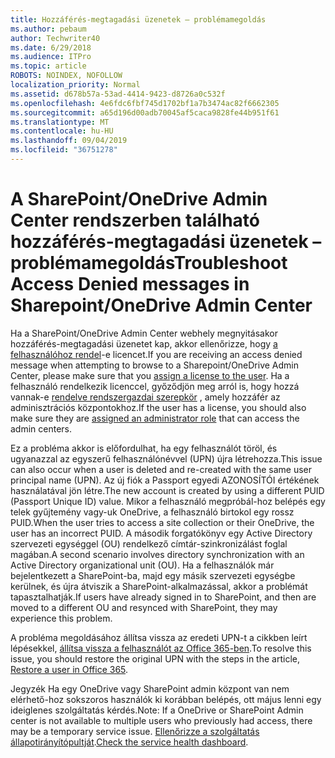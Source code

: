 ```yaml
---
title: Hozzáférés-megtagadási üzenetek – problémamegoldás
ms.author: pebaum
author: Techwriter40
ms.date: 6/29/2018
ms.audience: ITPro
ms.topic: article
ROBOTS: NOINDEX, NOFOLLOW
localization_priority: Normal
ms.assetid: d678b57a-53ad-4414-9423-d8726a0c532f
ms.openlocfilehash: 4e6fdc6fbf745d1702bf1a7b3474ac82f6662305
ms.sourcegitcommit: a65d196d00adb70045af5caca9828fe44b951f61
ms.translationtype: MT
ms.contentlocale: hu-HU
ms.lasthandoff: 09/04/2019
ms.locfileid: "36751278"
---
```

# <a name="troubleshoot-access-denied-messages-in-sharepointonedrive-admin-center"></a><span data-ttu-id="a2790-102">A SharePoint/OneDrive Admin Center rendszerben található hozzáférés-megtagadási üzenetek – problémamegoldás</span><span class="sxs-lookup"><span data-stu-id="a2790-102">Troubleshoot Access Denied messages in Sharepoint/OneDrive Admin Center</span></span>

<span data-ttu-id="a2790-103">Ha a SharePoint/OneDrive Admin Center webhely megnyitásakor hozzáférés-megtagadási üzenetet kap, akkor ellenőrizze, hogy [a felhasználóhoz rendel](https://docs.microsoft.com/office365/admin/subscriptions-and-billing/assign-licenses-to-users?view=o365-worldwide&amp;tabs=One)-e licencet.</span><span class="sxs-lookup"><span data-stu-id="a2790-103">If you are receiving an access denied message when attempting to browse to a Sharepoint/OneDrive Admin Center, please make sure that you [assign a license to the user](https://docs.microsoft.com/office365/admin/subscriptions-and-billing/assign-licenses-to-users?view=o365-worldwide&amp;tabs=One).</span></span> <span data-ttu-id="a2790-104">Ha a felhasználó rendelkezik licenccel, győződjön meg arról is, hogy hozzá vannak-e [rendelve rendszergazdai szerepkör](https://docs.microsoft.com/office365/admin/add-users/about-admin-roles?view=o365-worldwide) , amely hozzáfér az adminisztrációs központokhoz.</span><span class="sxs-lookup"><span data-stu-id="a2790-104">If the user has a license, you should also make sure they are [assigned an administrator role](https://docs.microsoft.com/office365/admin/add-users/about-admin-roles?view=o365-worldwide) that can access the admin centers.</span></span>

<span data-ttu-id="a2790-105">Ez a probléma akkor is előfordulhat, ha egy felhasználót töröl, és ugyanazzal az egyszerű felhasználónévvel (UPN) újra létrehozza.</span><span class="sxs-lookup"><span data-stu-id="a2790-105">This issue can also occur when a user is deleted and re-created with the same user principal name (UPN).</span></span> <span data-ttu-id="a2790-106">Az új fiók a Passport egyedi AZONOSÍTÓI értékének használatával jön létre.</span><span class="sxs-lookup"><span data-stu-id="a2790-106">The new account is created by using a different PUID (Passport Unique ID) value.</span></span> <span data-ttu-id="a2790-107">Mikor a felhasználó megpróbál-hoz belépés egy telek gyűjtemény vagy-uk OneDrive, a felhasználó birtokol egy rossz PUID.</span><span class="sxs-lookup"><span data-stu-id="a2790-107">When the user tries to access a site collection or their OneDrive, the user has an incorrect PUID.</span></span> <span data-ttu-id="a2790-108">A második forgatókönyv egy Active Directory szervezeti egységgel (OU) rendelkező címtár-szinkronizálást foglal magában.</span><span class="sxs-lookup"><span data-stu-id="a2790-108">A second scenario involves directory synchronization with an Active Directory organizational unit (OU).</span></span> <span data-ttu-id="a2790-109">Ha a felhasználók már bejelentkezett a SharePoint-ba, majd egy másik szervezeti egységbe kerülnek, és újra átviszik a SharePoint-alkalmazással, akkor a problémát tapasztalhatják.</span><span class="sxs-lookup"><span data-stu-id="a2790-109">If users have already signed in to SharePoint, and then are moved to a different OU and resynced with SharePoint, they may experience this problem.</span></span>

<span data-ttu-id="a2790-110">A probléma megoldásához állítsa vissza az eredeti UPN-t a cikkben leírt lépésekkel, [állítsa vissza a felhasználót az Office 365-ben](https://docs.microsoft.com/office365/admin/add-users/restore-user?view=o365-worldwide).</span><span class="sxs-lookup"><span data-stu-id="a2790-110">To resolve this issue, you should restore the original UPN with the steps in the article, [Restore a user in Office 365](https://docs.microsoft.com/office365/admin/add-users/restore-user?view=o365-worldwide).</span></span>

<span data-ttu-id="a2790-111">Jegyzék Ha egy OneDrive vagy SharePoint admin központ van nem elérhető-hoz sokszoros használók ki korábban belépés, ott május lenni egy ideiglenes szolgáltatás kérdés.</span><span class="sxs-lookup"><span data-stu-id="a2790-111">Note: If a OneDrive or SharePoint Admin center is not available to multiple users who previously had access, there may be a temporary service issue.</span></span>  <span data-ttu-id="a2790-112">[Ellenőrizze a szolgáltatás állapotirányítópultját](https://portal.office.com/adminportal/home#/servicehealth).</span><span class="sxs-lookup"><span data-stu-id="a2790-112">[Check the service health dashboard](https://portal.office.com/adminportal/home#/servicehealth).</span></span>


